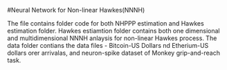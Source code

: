 #Neural Network for Non-linear Hawkes(NNNH)


The file contains folder code for both NHPPP estimation and Hawkes estimation folder. Hawkes estiamtion folder contains both one dimensional and multidimensional NNNH anlaysis for non-linear Hawkes process. The data folder contians the data files - Bitcoin-US Dollars nd Etherium-US dollars orer arrivalas, and neuron-spike dataset of Monkey grip-and-reach task.
 

